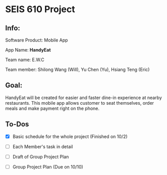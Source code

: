 # SEIS 610 Project

## Info:

Software Product:
Mobile App

App Name:
**HandyEat**

Team name: E.W.C

Team member: 
Shilong Wang (Will), Yu Chen (Yu), Hsiang Teng (Eric)

## Goal:

   HandyEat will be created for easier and faster dine-in experience at nearby restaurants. This mobile app allows customer to seat themselves, order meals and make payment right on the phone. 
  
## To-Dos

- [x] Basic schedule for the whole project (Finished on 10/2)
- [ ] Each Member's task in detail
- [ ] Draft of Group Project Plan
- [ ] Group Project Plan (Due on 10/10)


